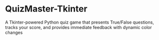 # QuizMaster-Tkinter
A Tkinter-powered Python quiz game that presents True/False questions, tracks your score, and provides immediate feedback with dynamic color changes
